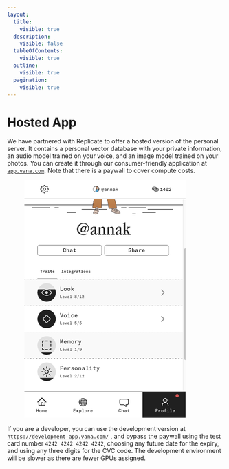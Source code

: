 ```yaml
---
layout:
  title:
    visible: true
  description:
    visible: false
  tableOfContents:
    visible: true
  outline:
    visible: true
  pagination:
    visible: true
---
```


# Hosted App

We have partnered with Replicate to offer a hosted version of the personal server. It contains a personal vector database with your private information, an audio model trained on your voice, and an image model trained on your photos. You can create it through our consumer-friendly application at [`app.vana.com`](https://app.vana.com/). Note that there is a paywall to cover compute costs.

<figure><img src="../../../.gitbook/assets/image (3) (1) (1).png" alt="" width="375"><figcaption></figcaption></figure>

If you are a developer, you can use the development version at [`https://development-app.vana.com/`](https://development-app.vana.com/) , and bypass the paywall using the test card number `4242 4242 4242 4242`, choosing any future date for the expiry, and using any three digits for the CVC code. The development environment will be slower as there are fewer GPUs assigned.
